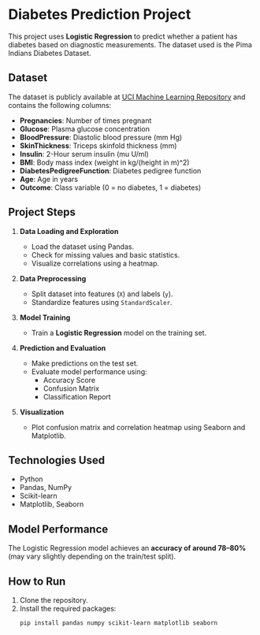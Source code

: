 # Diabetes Prediction Project

This project uses **Logistic Regression** to predict whether a patient has diabetes based on diagnostic measurements. The dataset used is the Pima Indians Diabetes Dataset.

## Dataset

The dataset is publicly available at [UCI Machine Learning Repository](https://raw.githubusercontent.com/jbrownlee/Datasets/master/pima-indians-diabetes.data.csv) and contains the following columns:

- **Pregnancies**: Number of times pregnant  
- **Glucose**: Plasma glucose concentration  
- **BloodPressure**: Diastolic blood pressure (mm Hg)  
- **SkinThickness**: Triceps skinfold thickness (mm)  
- **Insulin**: 2-Hour serum insulin (mu U/ml)  
- **BMI**: Body mass index (weight in kg/(height in m)^2)  
- **DiabetesPedigreeFunction**: Diabetes pedigree function  
- **Age**: Age in years  
- **Outcome**: Class variable (0 = no diabetes, 1 = diabetes)  

## Project Steps

1. **Data Loading and Exploration**  
   - Load the dataset using Pandas.  
   - Check for missing values and basic statistics.  
   - Visualize correlations using a heatmap.

2. **Data Preprocessing**  
   - Split dataset into features (`X`) and labels (`y`).  
   - Standardize features using `StandardScaler`.

3. **Model Training**  
   - Train a **Logistic Regression** model on the training set.

4. **Prediction and Evaluation**  
   - Make predictions on the test set.  
   - Evaluate model performance using:  
     - Accuracy Score  
     - Confusion Matrix  
     - Classification Report

5. **Visualization**  
   - Plot confusion matrix and correlation heatmap using Seaborn and Matplotlib.

## Technologies Used

- Python  
- Pandas, NumPy  
- Scikit-learn  
- Matplotlib, Seaborn  

## Model Performance

The Logistic Regression model achieves an **accuracy of around 78–80%** (may vary slightly depending on the train/test split).  

## How to Run

1. Clone the repository.  
2. Install the required packages:  
   ```bash
   pip install pandas numpy scikit-learn matplotlib seaborn

